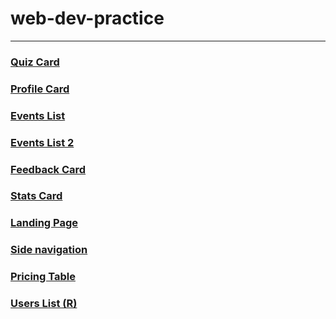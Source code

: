 <!-- link : https://prem-jeet.github.io/web-dev-practice/1_quiz_card/ -->

# web-dev-practice
---
### [Quiz Card](https://prem-jeet.github.io/web-dev-practice/1_quiz_card)

### [Profile Card](https://prem-jeet.github.io/web-dev-practice/2_profile_card)

### [Events List](https://prem-jeet.github.io/web-dev-practice/3_events_list)

### [Events List 2](https://prem-jeet.github.io/web-dev-practice/4_events_list_2)

### [Feedback Card](https://prem-jeet.github.io/web-dev-practice/5_feedback_Card)

### [Stats Card](https://prem-jeet.github.io/web-dev-practice/6_stats_card)

### [Landing Page](https://prem-jeet.github.io/web-dev-practice/7_landing_page)

### [Side navigation](https://prem-jeet.github.io/web-dev-practice/8_1337x-sidebar-layout)

### [Pricing Table](https://prem-jeet.github.io/web-dev-practice/9_PriceTable(colt_steele_bootcamp))

### [Users List (R)](https://prem-jeet.github.io/web-dev-practice/10_userslist)
